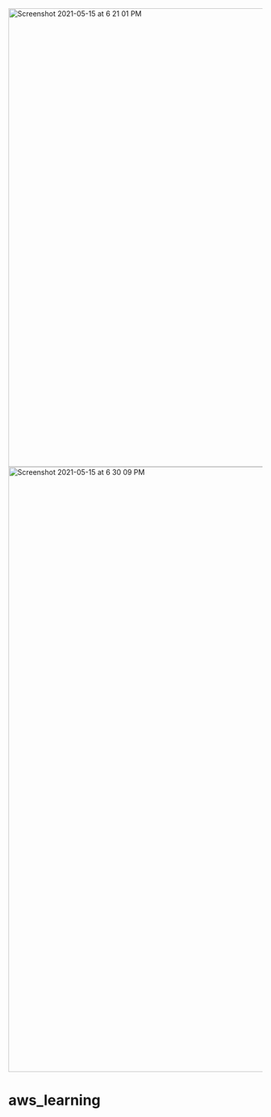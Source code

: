 
<img width="907" alt="Screenshot 2021-05-15 at 6 21 01 PM" src="https://user-images.githubusercontent.com/82867020/118361792-8d9ee280-b5aa-11eb-8eb3-c7bcac0b4962.png">

<img width="1197" alt="Screenshot 2021-05-15 at 6 30 09 PM" src="https://user-images.githubusercontent.com/82867020/118362090-a3f96e00-b5ab-11eb-8965-2bb89bda85ca.png">

# aws_learning
